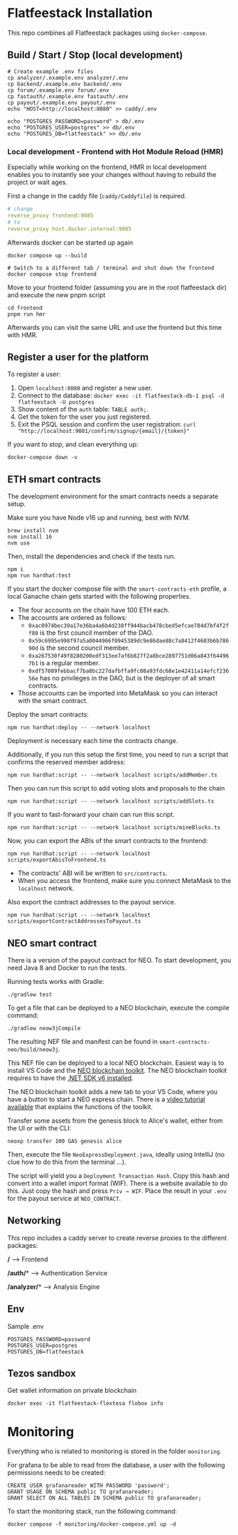 # Flatfeestack Installation
This repo combines all Flatfeestack packages using `docker-compose`.

## Build / Start / Stop (local development)

```shell script
# Create example .env files
cp analyzer/.example.env analyzer/.env
cp backend/.example.env backend/.env
cp forum/.example.env forum/.env
cp fastauth/.example.env fastauth/.env
cp payout/.example.env payout/.env
echo "HOST=http://localhost:8080" >> caddy/.env

echo "POSTGRES_PASSWORD=password" > db/.env
echo "POSTGRES_USER=postgres" >> db/.env
echo "POSTGRES_DB=flatfeestack" >> db/.env
```

### Local development - Frontend with Hot Module Reload (HMR)
Especially while working on the frontend, HMR in local development enables you to instantly see your changes without having to rebuild the project or wait ages.

First a change in the caddy file (`caddy/Caddyfile`) is required.

```yaml
# change
reverse_proxy frontend:9085
# to
reverse_proxy host.docker.internal:9085
```

Afterwards docker can be started up again
```shell
docker compose up --build

# Switch to a different tab / terminal and shut down the frontend
docker compose stop frontend
```

Move to your frontend folder (assuming you are in the root flatfeestack dir) and execute the new pnpm script
```shell
cd frontend
pnpm run hmr
```

Afterwards you can visit the same URL and use the frontend but this time with HMR.

## Register a user for the platform

To register a user:

1. Open `localhost:8080` and register a new user.
2. Connect to the database: `docker exec -it flatfeestack-db-1 psql -d flatfeestack -U postgres`
3. Show content of the `auth` table: `TABLE auth;`.
4. Get the token for the user you just registered.
5. Exit the PSQL session and confirm the user registration: `curl "http://localhost:9081/confirm/signup/{email}/{token}"`

If you want to stop, and clean everything up:

```shell script
docker-compose down -v
```

## ETH smart contracts

The development environment for the smart contracts needs a separate setup.

Make sure you have Node v16 up and running, best with NVM.

```shell
brew install nvm
nvm install 16
nvm use
```

Then, install the dependencies and check if the tests run.

```shell
npm i
npm run hardhat:test
```

If you start the docker compose file with the `smart-contracts-eth` profile, a local Ganache chain gets started with the following properties.

- The four accounts on the chain have 100 ETH each.
- The accounts are ordered as follows:
  - `0xac0974bec39a17e36ba4a6b4d238ff944bacb478cbed5efcae784d7bf4f2ff80` is the first council member of the DAO.
  - `0x59c6995e998f97a5a0044966f0945389dc9e86dae88c7a8412f4603b6b78690d` is the second council member.
  - `0xa267530f49f8280200edf313ee7af6b827f2a8bce2897751d06a843f644967b1` is a regular member.
  - `0xdf57089febbacf7ba0bc227dafbffa9fc08a93fdc68e1e42411a14efcf23656e` has no privileges in the DAO, but is the deployer of all smart contracts.
- Those accounts can be imported into MetaMask so you can interact with the smart contract.

Deploy the smart contracts:

```shell
npm run hardhat:deploy -- --network localhost
```

Deployment is necessary each time the contracts change.

Additionally, if you run this setup the first time, you need to run a script that confirms the reserved member address:

```shell
npm run hardhat:script -- --network localhost scripts/addMember.ts
```

Then you can run this script to add voting slots and proposals to the chain

```shell
npm run hardhat:script -- --network localhost scripts/addSlots.ts
```

If you want to fast-forward your chain can run this script.

```shell
npm run hardhat:script -- --network localhost scripts/mineBlocks.ts
```

Now, you can export the ABIs of the smart contracts to the frontend:

```shell
npm run hardhat:script -- --network localhost scripts/exportAbisToFrontend.ts
```

- The contracts' ABI will be written to `src/contracts`.
- When you access the frontend, make sure you connect MetaMask to the `localhost` network.

Also export the contract addresses to the payout service.

```shell
npm run hardhat:script -- --network localhost scripts/exportContractAddressesToPayout.ts
```

## NEO smart contract

There is a version of the payout contract for NEO. To start development, you need Java 8 and Docker to run the tests.

Running tests works with Gradle:

```shell
./gradlew test
```

To get a file that can be deployed to a NEO blockchain, execute the compile command:

```shell
./gradlew neow3jCompile
```

The resulting NEF file and manifest can be found in `smart-contracts-neo/build/neow3j`.

This NEF file can be deployed to a local NEO blockchain. Easiest way is to install VS Code and the [NEO blockchain toolkit](https://marketplace.visualstudio.com/items?itemName=ngd-seattle.neo-blockchain-toolkit). The NEO blockchain toolkit requires to have the [.NET SDK v6 installed](https://dotnet.microsoft.com/en-us/).

The NEO blockchain toolkit adds a new tab to your VS Code, where you have a button to start a NEO express chain. There is a [video tutorial available](https://ngdenterprise.com/neo-tutorials/quickstart1.html) that explains the functions of the toolkit.

Transfer some assets from the genesis block to Alice's wallet, either from the UI or with the CLI:

```shell
neoxp transfer 100 GAS genesis alice
```

Then, execute the file `NeoExpressDeployment.java`, ideally using IntelliJ (no clue how to do this from the terminal ...).

The script will yield you a `Deployment Transaction Hash`. Copy this hash and convert into a wallet import format (WIF). There is a website available to do this. Just copy the hash and press `Priv → WIF`. Place the result in your `.env` for the payout service at `NEO_CONTRACT`.

## Networking

This repo includes a caddy server to create reverse proxies to the different packages:

**/** --> Frontend

**/auth/*** --> Authentication Service

**/analyzer/*** --> Analysis Engine

## Env

Sample .env

```
POSTGRES_PASSWORD=password
POSTGRES_USER=postgres
POSTGRES_DB=flatfeestack
```

## Tezos sandbox

Get wallet information on private blockchain
```
docker exec -it flatfeestack-flextesa flobox info
```
# Monitoring

Everything who is related to monitoring is stored in the folder `monitoring`.

For grafana to be able to read from the database, a user with the following permissions needs to be created:
```
CREATE USER grafanareader WITH PASSWORD 'password';
GRANT USAGE ON SCHEMA public TO grafanareader;
GRANT SELECT ON ALL TABLES IN SCHEMA public TO grafanareader;
```

To start the monitoring stack, run the following command:
```shell
docker compose -f monitoring/docker-compose.yml up -d
```

